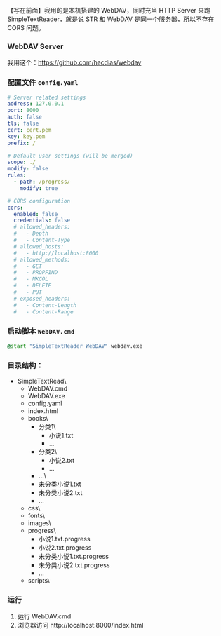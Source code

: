 【写在前面】我用的是本机搭建的 WebDAV，同时充当 HTTP Server 来跑 SimpleTextReader，就是说 STR 和 WebDAV 是同一个服务器，所以不存在 CORS 问题。

### WebDAV Server

我用这个：https://github.com/hacdias/webdav

### 配置文件 `config.yaml`

```yaml
# Server related settings
address: 127.0.0.1
port: 8000
auth: false
tls: false
cert: cert.pem
key: key.pem
prefix: /

# Default user settings (will be merged)
scope: ./
modify: false
rules:
  - path: /progress/
    modify: true

# CORS configuration
cors:
  enabled: false
  credentials: false
  # allowed_headers:
  #   - Depth
  #   - Content-Type
  # allowed_hosts:
  #   - http://localhost:8000
  # allowed_methods:
  #   - GET
  #   - PROPFIND
  #   - MKCOL
  #   - DELETE
  #   - PUT
  # exposed_headers:
  #   - Content-Length
  #   - Content-Range
```

### 启动脚本 `WebDAV.cmd`

```cmd
@start "SimpleTextReader WebDAV" webdav.exe
```

### 目录结构：

- SimpleTextRead\
    - WebDAV.cmd
    - WebDAV.exe
    - config.yaml
    - index.html
    - books\
        - 分类1\
            - 小说1.txt
            - ...
        - 分类2\
            - 小说2.txt
            - ...
        - ...\
        - 未分类小说1.txt
        - 未分类小说2.txt
        - ...
    - css\
    - fonts\
    - images\
    - progress\
        - 小说1.txt.progress
        - 小说2.txt.progress
        - 未分类小说1.txt.progress
        - 未分类小说2.txt.progress
        - ...
    - scripts\


### 运行

1. 运行 WebDAV.cmd
2. 浏览器访问 http://localhost:8000/index.html
